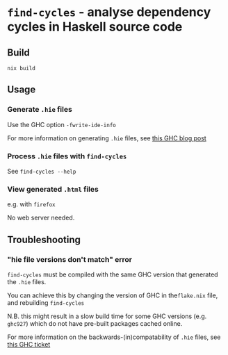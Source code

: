 
# `find-cycles` - analyse dependency cycles in Haskell source code

## Build

`nix build`

## Usage

### Generate `.hie` files

Use the GHC option `-fwrite-ide-info`

For more information on generating `.hie` files, see [this GHC blog post](https://www.haskell.org/ghc/blog/20190626-HIEFiles.html)

### Process `.hie` files with `find-cycles`

See `find-cycles --help`

### View generated `.html` files

e.g. with `firefox`

No web server needed.

## Troubleshooting

### "hie file versions don't match" error

`find-cycles` must be compiled with the same GHC version that generated the `.hie` files.

You can achieve this by changing the version of GHC in the`flake.nix` file, and rebuilding `find-cycles`

N.B. this might result in a slow build time for some GHC versions (e.g. `ghc927`) which do not have pre-built packages cached online.

For more information on the backwards-(in)compatability of `.hie` files, see [this GHC ticket](https://gitlab.haskell.org/ghc/ghc/-/issues/18329)
